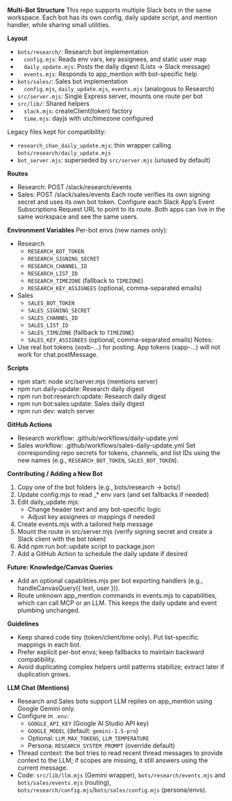 **Multi-Bot Structure**
This repo supports multiple Slack bots in the same workspace. Each bot has its own config, daily update script, and mention handler, while sharing small utilities.

**Layout**
- `bots/research/`: Research bot implementation
- `  config.mjs`: Reads env vars, key assignees, and static user map
- `  daily_update.mjs`: Posts the daily digest (Lists → Slack message)
- `  events.mjs`: Responds to app_mention with bot-specific help
- `bots/sales/`: Sales bot implementation
- `  config.mjs`, `daily_update.mjs`, `events.mjs` (analogous to Research)
- `src/server.mjs`: Single Express server, mounts one route per bot
- `src/lib/`: Shared helpers
- `  slack.mjs`: createClient(token) factory
- `  time.mjs`: dayjs with utc/timezone configured

Legacy files kept for compatibility:
- `research_chan_daily_update.mjs`: thin wrapper calling `bots/research/daily_update.mjs`
- `bot_server.mjs`: superseded by `src/server.mjs` (unused by default)

**Routes**
- Research: POST /slack/research/events
- Sales: POST /slack/sales/events
Each route verifies its own signing secret and uses its own bot token. Configure each Slack App’s Event Subscriptions Request URL to point to its route. Both apps can live in the same workspace and see the same users.

**Environment Variables**
Per-bot envs (new names only):
- Research
  - `RESEARCH_BOT_TOKEN`
  - `RESEARCH_SIGNING_SECRET`
  - `RESEARCH_CHANNEL_ID`
  - `RESEARCH_LIST_ID`
  - `RESEARCH_TIMEZONE` (fallback to `TIMEZONE`)
  - `RESEARCH_KEY_ASSIGNEES` (optional, comma-separated emails)
- Sales
  - `SALES_BOT_TOKEN`
  - `SALES_SIGNING_SECRET`
  - `SALES_CHANNEL_ID`
  - `SALES_LIST_ID`
  - `SALES_TIMEZONE` (fallback to `TIMEZONE`)
  - `SALES_KEY_ASSIGNEES` (optional, comma-separated emails)
Notes:
- Use real bot tokens (xoxb-...) for posting. App tokens (xapp-...) will not work for chat.postMessage.

**Scripts**
- npm start: node src/server.mjs (mentions server)
- npm run daily-update: Research daily digest
- npm run bot:research:update: Research daily digest
- npm run bot:sales:update: Sales daily digest
- npm run dev: watch server

**GitHub Actions**
- Research workflow: .github/workflows/daily-update.yml
- Sales workflow: .github/workflows/sales-daily-update.yml
Set corresponding repo secrets for tokens, channels, and list IDs using the new names (e.g., `RESEARCH_BOT_TOKEN`, `SALES_BOT_TOKEN`).

**Contributing / Adding a New Bot**
1. Copy one of the bot folders (e.g., bots/research → bots/<newbot>)
2. Update config.mjs to read <NEWBOT>_* env vars (and set fallbacks if needed)
3. Edit daily_update.mjs:
   - Change header text and any bot-specific logic
   - Adjust key assignees or mappings if needed
4. Create events.mjs with a tailored help message
5. Mount the route in src/server.mjs (verify signing secret and create a Slack client with the bot token)
6. Add npm run bot:<newbot>:update script to package.json
7. Add a GitHub Action to schedule the daily update if desired

**Future: Knowledge/Canvas Queries**
- Add an optional capabilities.mjs per bot exporting handlers (e.g., handleCanvasQuery({ text, user })).
- Route unknown app_mention commands in events.mjs to capabilities, which can call MCP or an LLM. This keeps the daily update and event plumbing unchanged.

**Guidelines**
- Keep shared code tiny (token/client/time only). Put list-specific mappings in each bot.
- Prefer explicit per-bot envs; keep fallbacks to maintain backward compatibility.
- Avoid duplicating complex helpers until patterns stabilize; extract later if duplication grows.

**LLM Chat (Mentions)**
- Research and Sales bots support LLM replies on app_mention using Google Gemini only.
- Configure in `.env`:
  - `GOOGLE_API_KEY` (Google AI Studio API key)
  - `GOOGLE_MODEL` (default: `gemini-1.5-pro`)
  - Optional: `LLM_MAX_TOKENS`, `LLM_TEMPERATURE`
  - Persona: `RESEARCH_SYSTEM_PROMPT` (override default)
- Thread context: the bot tries to read recent thread messages to provide context to the LLM; if scopes are missing, it still answers using the current message.
- Code: `src/lib/llm.mjs` (Gemini wrapper), `bots/research/events.mjs` and `bots/sales/events.mjs` (routing), `bots/research/config.mjs`/`bots/sales/config.mjs` (persona/envs).
